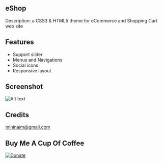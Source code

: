 ## eShop

Description: a CSS3 & HTML5 theme for eCommerce and Shopping Cart web site


## Features

- Support slider
- Menus and Navigations
- Social icons
- Responsive layout

## Screenshot
![Alt text](https://raw.github.com/mininaim/eShop/master/images/screenshot.png "ScreenShot")


## Credits
mininaim@gmail.com

## Buy Me A Cup Of Coffee

[![Donate](https://s3.amazonaws.com/listjs/donate-coffee.png)](https://www.paypal.com/cgi-bin/webscr?cmd=_donations&business=mininaim%40gmail%2ecom&lc=US&no_note=0&currency_code=USD&bn=PP%2dDonationsBF%3abtn_donate_SM%2egif%3aNonHostedGuest)
